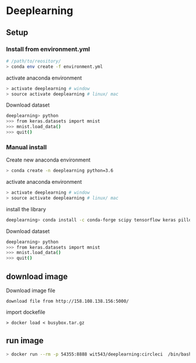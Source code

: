 # Deeplearning

## Setup

### Install from environment.yml

```bash
# /path/to/reository/
> conda env create -f environment.yml
```

activate anaconda environment

```bash
> activate deeplearning # window
> source activate deeplearning # linux/ mac
```

Download dataset

```bash
deeplearning> python
>>> from keras.datasets import mnist
>>> mnist.load_data()
>>> quit()
```

### Manual install

Create new anaconda environment

```bash
> conda create -n deeplearning python=3.6
```

activate anaconda environment

```bash
> activate deeplearning # window
> source activate deeplearning # linux/ mac
```

install the library 

```bash 
deeplearning> conda install -c conda-forge scipy tensorflow keras pillow matplotlib jupyter
```

Download dataset

```bash
deeplearning> python
>>> from keras.datasets import mnist
>>> mnist.load_data()
>>> quit()
```

## download image

Download image file
```
download file from http://158.108.138.156:5000/
```

import dockefile

```
> docker load < busybox.tar.gz
```


## run image

```bash
> docker run --rm -p 54355:8888 wit543/deeplearning:circleci  /bin/bash -c "source activate deeplearning && jupyter lab  --ip='0.0.0.0' --port=8888 --no-browser --allow-root"
```